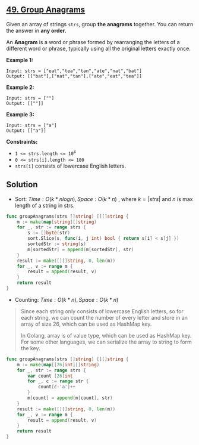 ## [49. Group Anagrams](https://leetcode.com/problems/group-anagrams/)


Given an array of strings `strs`, group **the anagrams** together. You can return the answer in **any order**.

An **Anagram** is a word or phrase formed by rearranging the letters of a different word or phrase, typically using all the original letters exactly once.

**Example 1:**

```
Input: strs = ["eat","tea","tan","ate","nat","bat"]
Output: [["bat"],["nat","tan"],["ate","eat","tea"]]
```

**Example 2:**

```
Input: strs = [""]
Output: [[""]]
```

**Example 3:**

```
Input: strs = ["a"]
Output: [["a"]]
```

**Constraints:**

*   <code>1 <= strs.length <= 10<sup>4</sup></code>
*   `0 <= strs[i].length <= 100`
*   `strs[i]` consists of lowercase English letters.



## Solution

- Sort:	$Time: O(k * nlogn), Space: O(k * n)$ , where $k = |strs|$ and $n$ is max length of a string in strs.

```go
func groupAnagrams(strs []string) [][]string {
    m := make(map[string][]string)
    for _, str := range strs {
        s := []byte(str)
        sort.Slice(s, func(i, j int) bool { return s[i] < s[j] })
        sortedStr := string(s)
        m[sortedStr] = append(m[sortedStr], str)
    }
    result := make([][]string, 0, len(m))
    for _, v := range m {
        result = append(result, v)
    }
    return result
}
```

- Counting:	$Time: O(k * n), Space: O(k * n)$ 

> Since each string only consists of lowercase English letters, so for each string, we can count the number of every letter and store in an array of size 26, which can be used as HashMap key.
>
> In Golang, array is of value type, which can be used as HashMap key. For some other languages, we can serialize the array to string to form the key.

```go
func groupAnagrams(strs []string) [][]string {
	m := make(map[[26]int][]string)
	for _, str := range strs {
		var count [26]int
		for _, c := range str {
			count[c-'a']++
		}
		m[count] = append(m[count], str)
	}
	result := make([][]string, 0, len(m))
	for _, v := range m {
		result = append(result, v)
	}
	return result
}
```

